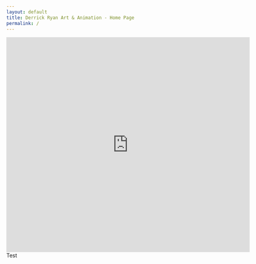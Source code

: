 ```yaml
---
layout: default
title: Derrick Ryan Art & Animation - Home Page
permalink: /
---
```


<iframe src="https://player.vimeo.com/video/893826104?h=75f65f651c" width="640" height="564" frameborder="0" allow="autoplay; fullscreen" allowfullscreen></iframe>
Test
